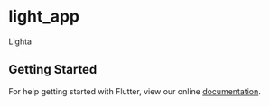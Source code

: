 # light_app

Lighta

## Getting Started

For help getting started with Flutter, view our online
[documentation](https://flutter.io/).

